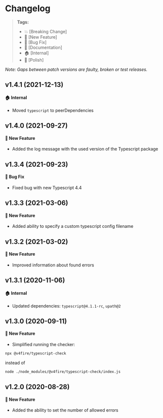 Changelog
=========

> **Tags:**
> - :boom:       [Breaking Change]
> - :rocket:     [New Feature]
> - :bug:        [Bug Fix]
> - :memo:       [Documentation]
> - :house:      [Internal]
> - :nail_care:  [Polish]

_Note: Gaps between patch versions are faulty, broken or test releases._

## v1.4.1 (2021-12-13)

#### :house: Internal

* Moved `typescript` to peerDependencies

## v1.4.0 (2021-09-27)

#### :rocket: New Feature

* Added the log message with the used version of the Typescript package

## v1.3.4 (2021-09-23)

#### :bug: Bug Fix

* Fixed bug with new Typescript 4.4

## v1.3.3 (2021-03-06)

#### :rocket: New Feature

* Added ability to specify a custom typescript config filename

## v1.3.2 (2021-03-02)

#### :rocket: New Feature

* Improved information about found errors

## v1.3.1 (2020-11-06)

#### :house: Internal

* Updated dependencies: `typescript@4.1.1-rc`, `upath@2`

## v1.3.0 (2020-09-11)

#### :rocket: New Feature

* Simplified running the checker:

```bash
npx @v4fire/typescript-check
```

instead of

```bash
node ./node_modules/@v4fire/typescript-check/index.js
```

## v1.2.0 (2020-08-28)

#### :rocket: New Feature

* Added the ability to set the number of allowed errors

